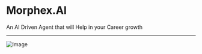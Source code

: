 # Morphex.AI
An AI Driven Agent that will Help in your Career growth
<hr>


![Image](https://github.com/user-attachments/assets/d3c083f3-83a2-4407-a5ea-15c31505dcca)

